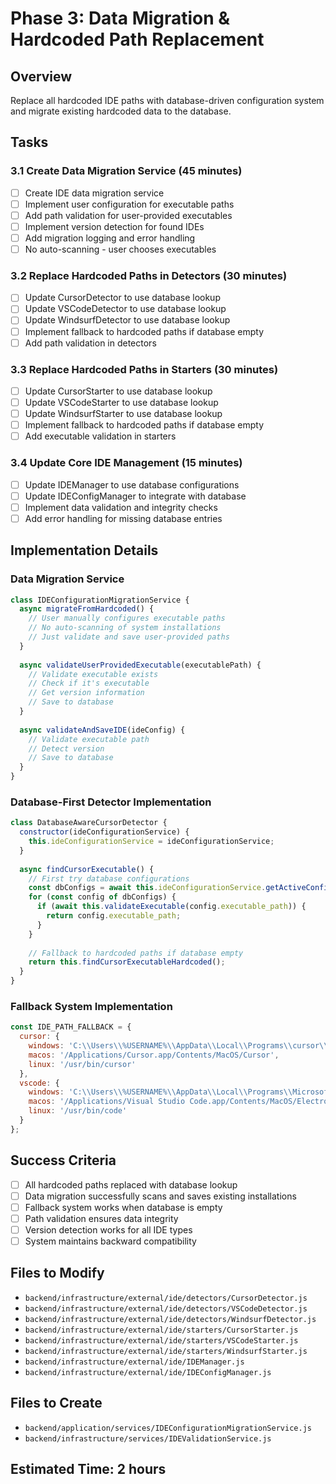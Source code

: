 # Phase 3: Data Migration & Hardcoded Path Replacement

## Overview
Replace all hardcoded IDE paths with database-driven configuration system and migrate existing hardcoded data to the database.

## Tasks

### 3.1 Create Data Migration Service (45 minutes)
- [ ] Create IDE data migration service
- [ ] Implement user configuration for executable paths
- [ ] Add path validation for user-provided executables
- [ ] Implement version detection for found IDEs
- [ ] Add migration logging and error handling
- [ ] No auto-scanning - user chooses executables

### 3.2 Replace Hardcoded Paths in Detectors (30 minutes)
- [ ] Update CursorDetector to use database lookup
- [ ] Update VSCodeDetector to use database lookup
- [ ] Update WindsurfDetector to use database lookup
- [ ] Implement fallback to hardcoded paths if database empty
- [ ] Add path validation in detectors

### 3.3 Replace Hardcoded Paths in Starters (30 minutes)
- [ ] Update CursorStarter to use database lookup
- [ ] Update VSCodeStarter to use database lookup
- [ ] Update WindsurfStarter to use database lookup
- [ ] Implement fallback to hardcoded paths if database empty
- [ ] Add executable validation in starters

### 3.4 Update Core IDE Management (15 minutes)
- [ ] Update IDEManager to use database configurations
- [ ] Update IDEConfigManager to integrate with database
- [ ] Implement data validation and integrity checks
- [ ] Add error handling for missing database entries

## Implementation Details

### Data Migration Service
```javascript
class IDEConfigurationMigrationService {
  async migrateFromHardcoded() {
    // User manually configures executable paths
    // No auto-scanning of system installations
    // Just validate and save user-provided paths
  }
  
  async validateUserProvidedExecutable(executablePath) {
    // Validate executable exists
    // Check if it's executable
    // Get version information
    // Save to database
  }
  
  async validateAndSaveIDE(ideConfig) {
    // Validate executable path
    // Detect version
    // Save to database
  }
}
```

### Database-First Detector Implementation
```javascript
class DatabaseAwareCursorDetector {
  constructor(ideConfigurationService) {
    this.ideConfigurationService = ideConfigurationService;
  }
  
  async findCursorExecutable() {
    // First try database configurations
    const dbConfigs = await this.ideConfigurationService.getActiveConfigurations('cursor');
    for (const config of dbConfigs) {
      if (await this.validateExecutable(config.executable_path)) {
        return config.executable_path;
      }
    }
    
    // Fallback to hardcoded paths if database empty
    return this.findCursorExecutableHardcoded();
  }
}
```

### Fallback System Implementation
```javascript
const IDE_PATH_FALLBACK = {
  cursor: {
    windows: 'C:\\Users\\%USERNAME%\\AppData\\Local\\Programs\\cursor\\Cursor.exe',
    macos: '/Applications/Cursor.app/Contents/MacOS/Cursor',
    linux: '/usr/bin/cursor'
  },
  vscode: {
    windows: 'C:\\Users\\%USERNAME%\\AppData\\Local\\Programs\\Microsoft VS Code\\Code.exe',
    macos: '/Applications/Visual Studio Code.app/Contents/MacOS/Electron',
    linux: '/usr/bin/code'
  }
};
```

## Success Criteria
- [ ] All hardcoded paths replaced with database lookup
- [ ] Data migration successfully scans and saves existing installations
- [ ] Fallback system works when database is empty
- [ ] Path validation ensures data integrity
- [ ] Version detection works for all IDE types
- [ ] System maintains backward compatibility

## Files to Modify
- `backend/infrastructure/external/ide/detectors/CursorDetector.js`
- `backend/infrastructure/external/ide/detectors/VSCodeDetector.js`
- `backend/infrastructure/external/ide/detectors/WindsurfDetector.js`
- `backend/infrastructure/external/ide/starters/CursorStarter.js`
- `backend/infrastructure/external/ide/starters/VSCodeStarter.js`
- `backend/infrastructure/external/ide/starters/WindsurfStarter.js`
- `backend/infrastructure/external/ide/IDEManager.js`
- `backend/infrastructure/external/ide/IDEConfigManager.js`

## Files to Create
- `backend/application/services/IDEConfigurationMigrationService.js`
- `backend/infrastructure/services/IDEValidationService.js`

## Estimated Time: 2 hours